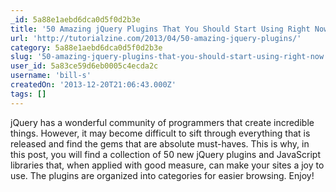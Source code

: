 ```yaml
---
_id: 5a88e1aebd6dca0d5f0d2b3e
title: '50 Amazing jQuery Plugins That You Should Start Using Right Now'
url: 'http://tutorialzine.com/2013/04/50-amazing-jquery-plugins/'
category: 5a88e1aebd6dca0d5f0d2b3e
slug: '50-amazing-jquery-plugins-that-you-should-start-using-right-now'
user_id: 5a83ce59d6eb0005c4ecda2c
username: 'bill-s'
createdOn: '2013-12-20T21:06:43.000Z'
tags: []
---
```


jQuery has a wonderful community of programmers that create incredible things. However, it may become difficult to sift through everything that is released and find the gems that are absolute must-haves. This is why, in this post, you will find a collection of 50 new jQuery plugins and JavaScript libraries that, when applied with good measure, can make your sites a joy to use. The plugins are organized into categories for easier browsing. Enjoy!
